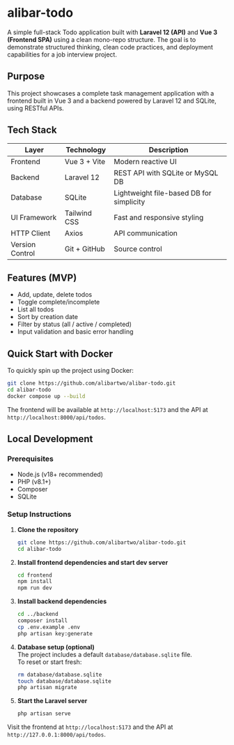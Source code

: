 # alibar-todo

A simple full-stack Todo application built with **Laravel 12 (API)** and **Vue 3 (Frontend SPA)** using a clean mono-repo structure. The goal is to demonstrate structured thinking, clean code practices, and deployment capabilities for a job interview project.

## Purpose

This project showcases a complete task management application with a frontend built in Vue 3 and a backend powered by Laravel 12 and SQLite, using RESTful APIs.


## Tech Stack

| Layer       | Technology        | Description                          |
|-------------|-------------------|--------------------------------------|
| Frontend    | Vue 3 + Vite      | Modern reactive UI                   |
| Backend     | Laravel 12        | REST API with SQLite or MySQL DB     |
| Database    | SQLite              | Lightweight file-based DB for simplicity |
| UI Framework| Tailwind CSS  | Fast and responsive styling    |
| HTTP Client | Axios             | API communication                    |
| Version Control | Git + GitHub  | Source control                       |

## Features (MVP)

-  Add, update, delete todos
-  Toggle complete/incomplete
-  List all todos
-  Sort by creation date
-  Filter by status (all / active / completed)
-  Input validation and basic error handling

## Quick Start with Docker

To quickly spin up the project using Docker:

```bash
git clone https://github.com/alibartwo/alibar-todo.git
cd alibar-todo
docker compose up --build
```

The frontend will be available at `http://localhost:5173` and the API at `http://localhost:8000/api/todos`.


## Local Development

### Prerequisites

- Node.js (v18+ recommended)
- PHP (v8.1+)
- Composer
- SQLite

### Setup Instructions

1. **Clone the repository**  
   ```bash
   git clone https://github.com/alibartwo/alibar-todo.git
   cd alibar-todo
   ```

2. **Install frontend dependencies and start dev server**  
   ```bash
   cd frontend
   npm install
   npm run dev
   ```

3. **Install backend dependencies**  
   ```bash
   cd ../backend
   composer install
   cp .env.example .env
   php artisan key:generate
   ```

4. **Database setup (optional)**  
   The project includes a default `database/database.sqlite` file.  
   To reset or start fresh:
   ```bash
   rm database/database.sqlite
   touch database/database.sqlite
   php artisan migrate
   ```

5. **Start the Laravel server**  
   ```bash
   php artisan serve
   ```

Visit the frontend at `http://localhost:5173` and the API at `http://127.0.0.1:8000/api/todos`.